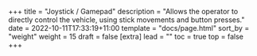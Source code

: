 +++
title = "Joystick / Gamepad"
description = "Allows the operator to directly control the vehicle, using stick movements and button presses."
date = 2022-10-11T17:33:19+11:00
template = "docs/page.html"
sort_by = "weight"
weight = 15
draft = false
[extra]
lead = ""
toc = true
top = false
+++